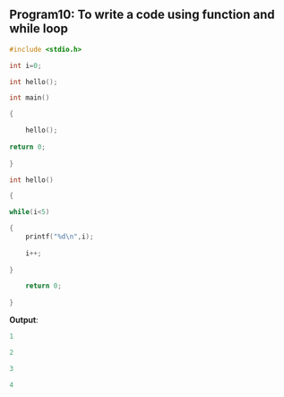 ## Program10: To write a code using function and while loop
```C
#include <stdio.h>

int i=0;

int hello();

int main()

{

    hello();
    
return 0;
    
}

int hello()

{

while(i<5)

{
    printf("%d\n",i);
    
    i++;
    
}

    return 0;
    
}
```
**Output**:
```C
1

2

3

4
